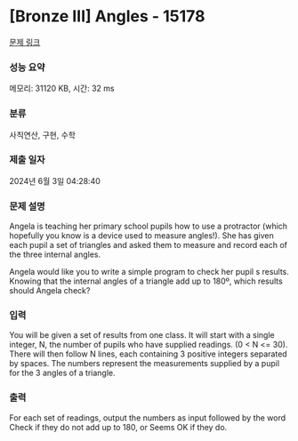 # [Bronze III] Angles - 15178 

[문제 링크](https://www.acmicpc.net/problem/15178) 

### 성능 요약

메모리: 31120 KB, 시간: 32 ms

### 분류

사칙연산, 구현, 수학

### 제출 일자

2024년 6월 3일 04:28:40

### 문제 설명

<p>Angela is teaching her primary school pupils how to use a protractor (which hopefully you know is a device used to measure angles!). She has given each pupil a set of triangles and asked them to measure and record each of the three internal angles.</p>

<p>Angela would like you to write a simple program to check her pupil s results. Knowing that the internal angles of a triangle add up to 180º, which results should Angela check?</p>

### 입력 

 <p>You will be given a set of results from one class. It will start with a single integer, N, the number of pupils who have supplied readings. (0 < N <= 30). There will then follow N lines, each containing 3 positive integers separated by spaces. The numbers represent the measurements supplied by a pupil for the 3 angles of a triangle.</p>

### 출력 

 <p>For each set of readings, output the numbers as input followed by the word Check if they do not add up to 180, or Seems OK if they do.</p>

